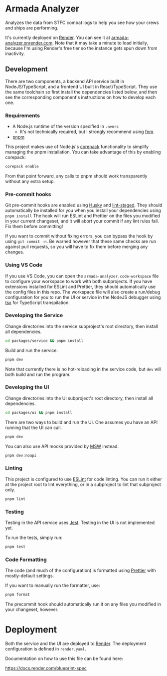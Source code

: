 # Armada Analyzer

Analyzes the data from STFC combat logs to help you see how your crews and ships
are performing.

It's currently deployed on [Render][1]. You can see it at
[armada-analyzer.onrender.com][2]. Note that it may take a minute to load
initially, because I'm using Render's free tier so the instance gets spun down
from inactivity.

## Development

There are two components, a backend API service built in NodeJS/TypeScript, and
a frontend UI built in React/TypeScript. They use the same toolchain so first
install the dependencies listed below, and then see the corresponding
component's instructions on how to develop each one.

### Requirements

- A Node.js runtime of the version specified in `.nvmrc`
  - It's not technically required, but I strongly recommend using
    [fnm](https://github.com/Schniz/fnm).
- [pnpm](https://pnpm.io)

This project makes use of Node.js's [corepack][5] functionality to simplify
managing the pnpm installation. You can take advantage of this by enabling
corepack:

```sh
corepack enable
```

From that point forward, any calls to pnpm should work transparently without any
extra setup.

### Pre-commit hooks

Git pre-commit hooks are enabled using [Husky][3] and [lint-staged][4]. They
should automatically be installed for you when you install your dependencies
using `pnpm install` The hook will run ESLint and Prettier on the files you
modified in your current changeset, and it will abort your commit if any lint
rules fail. Fix them before committing!

If you want to commit without fixing errors, you can bypass the hook by using
`git commit -n`. Be warned however that these same checks are run against pull
requests, so you will have to fix them before merging any changes.

### Using VS Code

If you use VS Code, you can open the `armada-analyzer.code-workspace` file to
configure your workspace to work with both subprojects. If you have extensions
installed for ESLint and Prettier, they should automatically use the config
files in this repo. The workspace file will also create a run/debug
configuration for you to run the UI or service in the NodeJS debugger using
[tsx](https://tsx.is/) for TypeScript transpilation.

### Developing the Service

Change directories into the service subproject's root directory, then install
all dependencies.

```sh
cd packages/service && pnpm install
```

Build and run the service.

```sh
pnpm dev
```

Note that currently there is no hot-reloading in the service code, but `dev`
will both build and run the program.

### Developing the UI

Change directories into the UI subproject's root directory, then install all
dependencies.

```sh
cd packages/ui && pnpm install
```

There are two ways to build and run the UI. One assumes you have an API running
that the UI can call.

```sh
pnpm dev
```

You can also use API mocks provided by [MSW](https://mswjs.io/) instead.

```sh
pnpm dev:noapi
```

### Linting

This project is configured to use [ESLint](https://eslint.org/) for code
linting. You can run it either at the project root to lint everything, or in a
subproject to lint that subproject only.

```sh
pnpm lint
```

### Testing

Testing in the API service uses [Jest](https://jestjs.io). Testing in the UI is
not implemented yet.

To run the tests, simply run:

```sh
pnpm test
```

### Code Formatting

The code (and much of the configuration) is formatted using
[Prettier](https://prettier.io) with mostly-default settings.

If you want to manually run the formatter, use:

```sh
pnpm format
```

The precommit hook should automatically run it on any files you modified in your
changeset, however.

# Deployment

Both the service and the UI are deployed to [Render][1]. The deployment
configuration is defined in `render.yaml`.

Documentation on how to use this file can be found here:

https://docs.render.com/blueprint-spec

[1]: https://render.com/
[2]: https://armada-analyzer.onrender.com
[3]: https://typicode.github.io/husky/
[4]: https://github.com/lint-staged/lint-staged
[5]: https://nodejs.org/docs/latest-v22.x/api/corepack.html#corepack
